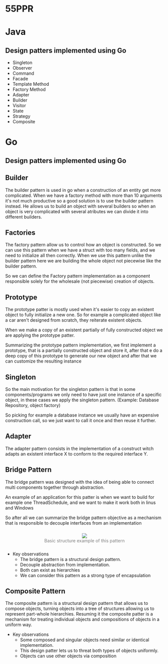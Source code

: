 # 55PPR

# Java

## Design patters implemented using Go

- Singleton
- Observer
- Command
- Facade
- Template Method
- Factory Method
- Adapter
- Builder
- Visitor
- State
- Strategy
- Composite

# Go

## Design patters implemented using Go

## Builder

The builder pattern is used in go when a construction of an entity get more complicated. When we have a factory method with more than 10 arguments it's not much productive so a good solution is to use the builder pattern instead.
He allows us to build an object with several builders so when an object is very complicated with several atributes we can divide it into different builders.

## Factories

The factory pattern allow us to control how an object is constructed.
So we can use this pattern when we have a struct with too many fields, and we need to initialize all then correctly. When we use this pattern unlike the builder pattern here we are building the whole object not piecewise like the builder pattern.

So we can define the Factory pattern implementation as a component responsible solely for the wholesale (not piecewise) creation of objects.

## Prototype

The prototype patter is mostly used when it's easier to copy an existent object to fully initialize a new one. So for example a complicated object like a car aren't designed from scratch, they reiterate existent objects.

When we make a copy of an existent partially of fully constructed object we are applying the prototype patter.

Summarizing the prototype pattern implementation, we first implement a prototype, that is a partially constructed object and store it, after 
that e do a deep copy of this prototype to generate our new object and after that we can customize the resulting instance

## Singleton

So the main motivation for the singleton pattern is that in some components/programs we only need to have just one instance of a specific object,
in these cases we apply the singleton pattern. (Example: Database Repository, object factory)

So picking for example a database instance we usually have an expensive construction call, so we just want to call it once and then reuse it further.

##  Adapter

The adapter pattern consists in the implementation of a construct witch adapts an existent interface X to conform to the required interface Y.

## Bridge Pattern

The bridge pattern was designed with the idea of being able to connect multi components together through abstraction.

An example of an application for this patter is when we want to build for example one ThreadSchedule, and we want to make it work both in linus and Windows

So after all we can summarize the bridge pattern objective as a mechanism that is responsible to decouple interfaces from an implementation

<p align="center" style="padding-top: 10px; text-align: center">
<img src="https://refactoring.guru/images/patterns/diagrams/bridge/structure-en.png?id=827afa4b40008dc29d26fe0f4d41b9cc">
</p>
<p align="center" style="color: gray; margin-top: -15px; text-align: center; margin-bottom: 25px;" >Basic structure example of this pattern</p>

- Key observations 
  - The bridge pattern is a structural design pattern.
  - Decouple abstraction from implementation.
  - Both can exist as hierarchies 
  - We can consider this pattern as a strong type of encapsulation 

## Composite Pattern

The composite pattern is a structural design pattern that allows us to compose objects, turning objects into a tree of structures allowing us to represent part-whole hierarchies.
Resuming it the composite patter is a mechanism for treating individual objects and compositions of objects in a uniform way.

- Key observations
  - Some composed and singular objects need similar or identical implementation.
  - This design patter lets us to threat both types of objects uniformly. 
  - Objects can use other objects via composition

